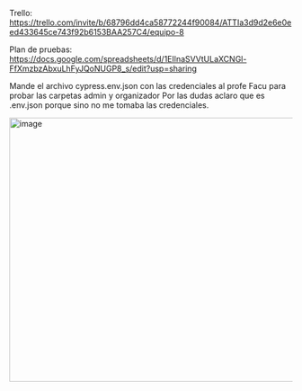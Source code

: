 Trello: https://trello.com/invite/b/68796dd4ca58772244f90084/ATTIa3d9d2e6e0eed433645ce743f92b6153BAA257C4/equipo-8

Plan de pruebas: https://docs.google.com/spreadsheets/d/1EIlnaSVVtULaXCNGl-FfXmzbzAbxuLhFyJQoNUGP8_s/edit?usp=sharing


Mande el archivo cypress.env.json con las credenciales al profe Facu para probar las carpetas admin y organizador
Por las dudas aclaro que es .env.json porque sino no me tomaba las credenciales. 

<img width="562" height="470" alt="image" src="https://github.com/user-attachments/assets/568d361c-bcbe-48f4-b473-dc52b3c54d28" />




